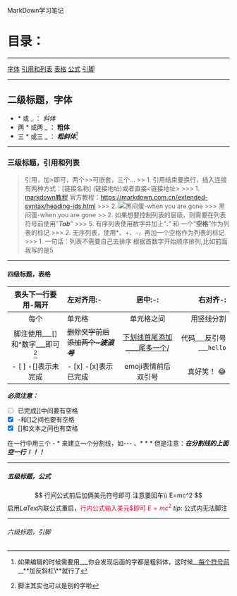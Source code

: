 MarkDown学习笔记
# 目录：

---
[字体](#二级标题，字体)
[引用和列表](#三级标题，引用和列表)
[表格](#四级标题，表格)
[公式](#五级标题，公式)
[引脚](#六级标题，引脚)

---
## 二级标题，字体

- \* 或 \_ ： *斜体*
- 两 \* 或两 \_ ： **粗体** 
- 三 \* 或三 \_ ： ***粗斜体***[^小技巧]

---
### 三级标题，引用和列表 
> 引用，加>即可，两个>>可嵌套，三个...
	>> 1. 引用结束要换行，插入连接有两种方式：[链接名称] (链接地址)或者直接<链接地址>
		>>> 1. [markdown教程](https://blog.csdn.net/qq_40818172/article/details/126260661)
官方教程：<https://markdown.com.cn/extended-syntax/heading-ids.html>
		>>> 2. ![黑闷蛋-when you are gone](https://i1.hdslb.com/bfs/archive/def424ecedd77ef5c69fbd6ca3b0387b5139bccf.jpg@672w_378h_1c.avif)
		>>> 黑闷蛋-when you are gone
	>> 2. 如果想要控制列表的层级，则需要在列表符号前使用"___Tab___"
		>>> 5. 有序列表使用数字并加上”**.**” 和 一个“**空格**”作为列表的标记
		>>> 2. 无序列表，使用*、+、-，再加一个空格作为列表的标记
		>>> 1. 一句话：列表不需要自己去排序 根据首数字开始顺序排列,比如前面我写的是5

---
#### 四级标题，表格
|表头下一行要用-隔开|左对齐用:-|居中:-:|右对齐-:|
|:-: |:--|:-:|--:|
|每个 |单元格 |单元格之间 | 用竖线分割 |
|脚注使用___[]和^数字___即可[^脚注] |~~删除文字前后添加两个~___波浪号___~~ |<u>下划线首尾添加__<u>__尾多一个/</u>| 代码___反引号___`hello` |
|- [ ]  -[]表示未完成 |- [x] -[x]表示已完成|emoji表情前后双引号|真好笑！ :joy:|

___必须注意：___
- [ ] 已完成[]中间要有空格
- [x] -和[]之间也要有空格
- [x] []和文本之间也有空格

在一行中用三个 - * 来建立一个分割线，如--- 、* * * 但是注意：___在分割线的上面空一行！！！___

---
##### 五级标题，公式
$$
行间公式前后加俩美元符号即可 注意要回车\\
E=mc^2
$$
启用$LaTex$内联公式重启，<font color=Crimson>行内公式输入美元\$即可 $E=mc^2$ </font>
	$tip$: 公式内无法脚注

---
###### 六级标题，引脚
[^脚注]:脚注其实也可以是别的字啦
[^小技巧]:如果编辑的时候需要用\_\_\_你会发现后面的字都是粗斜体，这时候__<u>每个符号前</u>__**加反斜杠\\**就行了
